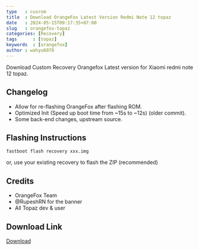 ```yaml
---
type   : cusrom
title  : Download OrangeFox Latest Version Redmi Note 12 topaz
date   : 2024-05-15T09:17:35+07:00
slug   : orangefox-topaz
categories: [Recovery]
tags      : [topaz]
keywords  : [orangefox]
author : wahyu6070
---
```


Download Custom Recovery Orangefox Latest version for Xiaomi redmi note 12 topaz.

## Changelog
- Allow for re-flashing OrangeFox after flashing ROM.
- Optimized Init (Speed up boot time from ~15s to ~12s) (older commit).
- Some back-end changes, upstream source.

## Flashing Instructions
``fastboot flash recovery xxx.img``

or, use your existing recovery to flash the ZIP (recommended)

## Credits
- OrangeFox Team
- @RupeshRN for the banner
- All Topaz dev & user

## Download Link
[Download](https://github.com/chickendrop89/device_xiaomi_tapas-recovery/releases/tag/2024-04-10)

